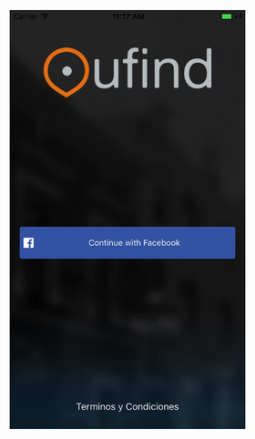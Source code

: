 <p align="center">
	<img src="https://github.com/ginppian/UFindOnlyFB/blob/master/Imgs/img1.png" width="414" height="736">
</p>